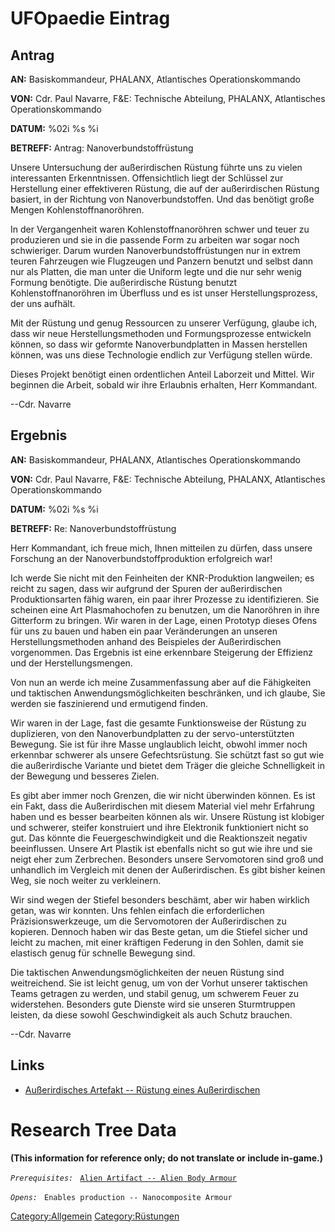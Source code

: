 # UFOpaedie Eintrag

## Antrag

**AN:** Basiskommandeur, PHALANX, Atlantisches Operationskommando

**VON:** Cdr. Paul Navarre, F&E: Technische Abteilung, PHALANX,
Atlantisches Operationskommando

**DATUM:** %02i %s %i

**BETREFF:** Antrag: Nanoverbundstoffrüstung

Unsere Untersuchung der außerirdischen Rüstung führte uns zu vielen
interessanten Erkenntnissen. Offensichtlich liegt der Schlüssel zur
Herstellung einer effektiveren Rüstung, die auf der außerirdischen
Rüstung basiert, in der Richtung von Nanoverbundstoffen. Und das
benötigt große Mengen Kohlenstoffnanoröhren.

In der Vergangenheit waren Kohlenstoffnanoröhren schwer und teuer zu
produzieren und sie in die passende Form zu arbeiten war sogar noch
schwieriger. Darum wurden Nanoverbundstoffrüstungen nur in extrem teuren
Fahrzeugen wie Flugzeugen und Panzern benutzt und selbst dann nur als
Platten, die man unter die Uniform legte und die nur sehr wenig Formung
benötigte. Die außerirdische Rüstung benutzt Kohlenstoffnanoröhren im
Überfluss und es ist unser Herstellungsprozess, der uns aufhält.

Mit der Rüstung und genug Ressourcen zu unserer Verfügung, glaube ich,
dass wir neue Herstellungsmethoden und Formungsprozesse entwickeln
können, so dass wir geformte Nanoverbundplatten in Massen herstellen
können, was uns diese Technologie endlich zur Verfügung stellen würde.

Dieses Projekt benötigt einen ordentlichen Anteil Laborzeit und Mittel.
Wir beginnen die Arbeit, sobald wir ihre Erlaubnis erhalten, Herr
Kommandant.

--Cdr. Navarre

## Ergebnis

**AN:** Basiskommandeur, PHALANX, Atlantisches Operationskommando

**VON:** Cdr. Paul Navarre, F&E: Technische Abteilung, PHALANX,
Atlantisches Operationskommando

**DATUM:** %02i %s %i

**BETREFF:** Re: Nanoverbundstoffrüstung

Herr Kommandant, ich freue mich, Ihnen mitteilen zu dürfen, dass unsere
Forschung an der Nanoverbundstoffproduktion erfolgreich war!

Ich werde Sie nicht mit den Feinheiten der KNR-Produktion langweilen; es
reicht zu sagen, dass wir aufgrund der Spuren der außerirdischen
Produktionsarten fähig waren, ein paar ihrer Prozesse zu identifizieren.
Sie scheinen eine Art Plasmahochofen zu benutzen, um die Nanoröhren in
ihre Gitterform zu bringen. Wir waren in der Lage, einen Prototyp dieses
Ofens für uns zu bauen und haben ein paar Veränderungen an unseren
Herstellungsmethoden anhand des Beispieles der Außerirdischen
vorgenommen. Das Ergebnis ist eine erkennbare Steigerung der Effizienz
und der Herstellungsmengen.

Von nun an werde ich meine Zusammenfassung aber auf die Fähigkeiten und
taktischen Anwendungsmöglichkeiten beschränken, und ich glaube, Sie
werden sie faszinierend und ermutigend finden.

Wir waren in der Lage, fast die gesamte Funktionsweise der Rüstung zu
duplizieren, von den Nanoverbundplatten zu der servo-unterstützten
Bewegung. Sie ist für ihre Masse unglaublich leicht, obwohl immer noch
erkennbar schwerer als unsere Gefechtsrüstung. Sie schützt fast so gut
wie die außerirdische Variante und bietet dem Träger die gleiche
Schnelligkeit in der Bewegung und besseres Zielen.

Es gibt aber immer noch Grenzen, die wir nicht überwinden können. Es ist
ein Fakt, dass die Außerirdischen mit diesem Material viel mehr
Erfahrung haben und es besser bearbeiten können als wir. Unsere Rüstung
ist klobiger und schwerer, steifer konstruiert und ihre Elektronik
funktioniert nicht so gut. Das könnte die Feuergeschwindigkeit und die
Reaktionszeit negativ beeinflussen. Unsere Art Plastik ist ebenfalls
nicht so gut wie ihre und sie neigt eher zum Zerbrechen. Besonders
unsere Servomotoren sind groß und unhandlich im Vergleich mit denen der
Außerirdischen. Es gibt bisher keinen Weg, sie noch weiter zu
verkleinern.

Wir sind wegen der Stiefel besonders beschämt, aber wir haben wirklich
getan, was wir konnten. Uns fehlen einfach die erforderlichen
Präzisionswerkzeuge, um die Servomotoren der Außerirdischen zu kopieren.
Dennoch haben wir das Beste getan, um die Stiefel sicher und leicht zu
machen, mit einer kräftigen Federung in den Sohlen, damit sie elastisch
genug für schnelle Bewegung sind.

Die taktischen Anwendungsmöglichkeiten der neuen Rüstung sind
weitreichend. Sie ist leicht genug, um von der Vorhut unserer taktischen
Teams getragen zu werden, und stabil genug, um schwerem Feuer zu
widerstehen. Besonders gute Dienste wird sie unseren Sturmtruppen
leisten, da diese sowohl Geschwindigkeit als auch Schutz brauchen.

--Cdr. Navarre

## Links

- [Außerirdisches Artefakt -- Rüstung eines
  Außerirdischen](Ausrüstung/Rüstung/Alienrüstung "wikilink")

# Research Tree Data

**(This information for reference only; do not translate or include
in-game.)**

*`Prerequisites:`*
` `[`Alien Artifact -- Alien Body Armour`](Equipment/Armor/Alien_Body_Armour "wikilink")

*`Opens:`*
` Enables production -- Nanocomposite Armour`

[Category:Allgemein](Category:Allgemein "wikilink")
[Category:Rüstungen](Category:Rüstungen "wikilink")